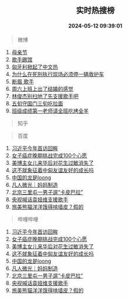 <div align="center"><h2>实时热搜榜</h2><h4>2024-05-12 09:39:01</h4></div>

> 微博  

1. [母亲节](https://s.weibo.com/weibo?q=%E6%AF%8D%E4%BA%B2%E8%8A%82&t=31&band_rank=1&Refer=top)<br />
2. [歌手踢馆](https://s.weibo.com/weibo?q=%E6%AD%8C%E6%89%8B%E8%B8%A2%E9%A6%86&t=31&band_rank=2&Refer=top)<br />
3. [匈牙利掀起了中文热](https://s.weibo.com/weibo?q=%23%E5%8C%88%E7%89%99%E5%88%A9%E6%8E%80%E8%B5%B7%E4%BA%86%E4%B8%AD%E6%96%87%E7%83%AD%23&t=31&band_rank=3&Refer=top)<br />
4. [为什么在死刑执行现场必须停一辆救护车](https://s.weibo.com/weibo?q=%23%E4%B8%BA%E4%BB%80%E4%B9%88%E5%9C%A8%E6%AD%BB%E5%88%91%E6%89%A7%E8%A1%8C%E7%8E%B0%E5%9C%BA%E5%BF%85%E9%A1%BB%E5%81%9C%E4%B8%80%E8%BE%86%E6%95%91%E6%8A%A4%E8%BD%A6%23&t=31&band_rank=4&Refer=top)<br />
5. [断眉 歌手](https://s.weibo.com/weibo?q=%E6%96%AD%E7%9C%89%20%E6%AD%8C%E6%89%8B&t=31&band_rank=5&Refer=top)<br />
6. [周六上班上出了结婚的感觉](https://s.weibo.com/weibo?q=%E5%91%A8%E5%85%AD%E4%B8%8A%E7%8F%AD%E4%B8%8A%E5%87%BA%E4%BA%86%E7%BB%93%E5%A9%9A%E7%9A%84%E6%84%9F%E8%A7%89&t=31&band_rank=6&Refer=top)<br />
7. [林俊杰别扫地了先支援歌手吧](https://s.weibo.com/weibo?q=%23%E6%9E%97%E4%BF%8A%E6%9D%B0%E5%88%AB%E6%89%AB%E5%9C%B0%E4%BA%86%E5%85%88%E6%94%AF%E6%8F%B4%E6%AD%8C%E6%89%8B%E5%90%A7%23&t=31&band_rank=7&Refer=top)<br />
8. [五旬守国门三旬吃拉面](https://s.weibo.com/weibo?q=%23%E4%BA%94%E6%97%AC%E5%AE%88%E5%9B%BD%E9%97%A8%E4%B8%89%E6%97%AC%E5%90%83%E6%8B%89%E9%9D%A2%23&t=31&band_rank=8&Refer=top)<br />
9. [班级成绩第一老师请全班吃烤全羊](https://s.weibo.com/weibo?q=%23%E7%8F%AD%E7%BA%A7%E6%88%90%E7%BB%A9%E7%AC%AC%E4%B8%80%E8%80%81%E5%B8%88%E8%AF%B7%E5%85%A8%E7%8F%AD%E5%90%83%E7%83%A4%E5%85%A8%E7%BE%8A%23&t=31&band_rank=9&Refer=top)<br />

> 知乎  


> 百度  

1. [习近平今年首访回眸](https://www.baidu.com/s?wd=%E4%B9%A0%E8%BF%91%E5%B9%B3%E4%BB%8A%E5%B9%B4%E9%A6%96%E8%AE%BF%E5%9B%9E%E7%9C%B8&sa=fyb_news&rsv_dl=fyb_news)<br />
2. [女子癌症晚期挑战完成100个心愿](https://www.baidu.com/s?wd=%E5%A5%B3%E5%AD%90%E7%99%8C%E7%97%87%E6%99%9A%E6%9C%9F%E6%8C%91%E6%88%98%E5%AE%8C%E6%88%90100%E4%B8%AA%E5%BF%83%E6%84%BF&sa=fyb_news&rsv_dl=fyb_news)<br />
3. [美博主女儿来华后对花生过敏消失了](https://www.baidu.com/s?wd=%E7%BE%8E%E5%8D%9A%E4%B8%BB%E5%A5%B3%E5%84%BF%E6%9D%A5%E5%8D%8E%E5%90%8E%E5%AF%B9%E8%8A%B1%E7%94%9F%E8%BF%87%E6%95%8F%E6%B6%88%E5%A4%B1%E4%BA%86&sa=fyb_news&rsv_dl=fyb_news)<br />
4. [这不就象征着中匈友谊友好的成长吗](https://www.baidu.com/s?wd=%E8%BF%99%E4%B8%8D%E5%B0%B1%E8%B1%A1%E5%BE%81%E7%9D%80%E4%B8%AD%E5%8C%88%E5%8F%8B%E8%B0%8A%E5%8F%8B%E5%A5%BD%E7%9A%84%E6%88%90%E9%95%BF%E5%90%97&sa=fyb_news&rsv_dl=fyb_news)<br />
5. [中国的龙是loong](https://www.baidu.com/s?wd=%E4%B8%AD%E5%9B%BD%E7%9A%84%E9%BE%99%E6%98%AFloong&sa=fyb_news&rsv_dl=fyb_news)<br />
6. [凡人微光｜妈妈制造](https://www.baidu.com/s?wd=%E5%87%A1%E4%BA%BA%E5%BE%AE%E5%85%89%EF%BD%9C%E5%A6%88%E5%A6%88%E5%88%B6%E9%80%A0&sa=fyb_news&rsv_dl=fyb_news)<br />
7. [北京三里屯一男子遛“卡皮巴拉”](https://www.baidu.com/s?wd=%E5%8C%97%E4%BA%AC%E4%B8%89%E9%87%8C%E5%B1%AF%E4%B8%80%E7%94%B7%E5%AD%90%E9%81%9B%E2%80%9C%E5%8D%A1%E7%9A%AE%E5%B7%B4%E6%8B%89%E2%80%9D&sa=fyb_news&rsv_dl=fyb_news)<br />
8. [央视喊话袁娅维支援歌手](https://www.baidu.com/s?wd=%E5%A4%AE%E8%A7%86%E5%96%8A%E8%AF%9D%E8%A2%81%E5%A8%85%E7%BB%B4%E6%94%AF%E6%8F%B4%E6%AD%8C%E6%89%8B&sa=fyb_news&rsv_dl=fyb_news)<br />
9. [旅美熊猫洋洋饿得啃墙皮？假的](https://www.baidu.com/s?wd=%E6%97%85%E7%BE%8E%E7%86%8A%E7%8C%AB%E6%B4%8B%E6%B4%8B%E9%A5%BF%E5%BE%97%E5%95%83%E5%A2%99%E7%9A%AE%EF%BC%9F%E5%81%87%E7%9A%84&sa=fyb_news&rsv_dl=fyb_news)<br />

> 哔哩哔哩  

1. [习近平今年首访回眸](https://www.baidu.com/s?wd=%E4%B9%A0%E8%BF%91%E5%B9%B3%E4%BB%8A%E5%B9%B4%E9%A6%96%E8%AE%BF%E5%9B%9E%E7%9C%B8&sa=fyb_news&rsv_dl=fyb_news)<br />
2. [女子癌症晚期挑战完成100个心愿](https://www.baidu.com/s?wd=%E5%A5%B3%E5%AD%90%E7%99%8C%E7%97%87%E6%99%9A%E6%9C%9F%E6%8C%91%E6%88%98%E5%AE%8C%E6%88%90100%E4%B8%AA%E5%BF%83%E6%84%BF&sa=fyb_news&rsv_dl=fyb_news)<br />
3. [美博主女儿来华后对花生过敏消失了](https://www.baidu.com/s?wd=%E7%BE%8E%E5%8D%9A%E4%B8%BB%E5%A5%B3%E5%84%BF%E6%9D%A5%E5%8D%8E%E5%90%8E%E5%AF%B9%E8%8A%B1%E7%94%9F%E8%BF%87%E6%95%8F%E6%B6%88%E5%A4%B1%E4%BA%86&sa=fyb_news&rsv_dl=fyb_news)<br />
4. [这不就象征着中匈友谊友好的成长吗](https://www.baidu.com/s?wd=%E8%BF%99%E4%B8%8D%E5%B0%B1%E8%B1%A1%E5%BE%81%E7%9D%80%E4%B8%AD%E5%8C%88%E5%8F%8B%E8%B0%8A%E5%8F%8B%E5%A5%BD%E7%9A%84%E6%88%90%E9%95%BF%E5%90%97&sa=fyb_news&rsv_dl=fyb_news)<br />
5. [中国的龙是loong](https://www.baidu.com/s?wd=%E4%B8%AD%E5%9B%BD%E7%9A%84%E9%BE%99%E6%98%AFloong&sa=fyb_news&rsv_dl=fyb_news)<br />
6. [凡人微光｜妈妈制造](https://www.baidu.com/s?wd=%E5%87%A1%E4%BA%BA%E5%BE%AE%E5%85%89%EF%BD%9C%E5%A6%88%E5%A6%88%E5%88%B6%E9%80%A0&sa=fyb_news&rsv_dl=fyb_news)<br />
7. [北京三里屯一男子遛“卡皮巴拉”](https://www.baidu.com/s?wd=%E5%8C%97%E4%BA%AC%E4%B8%89%E9%87%8C%E5%B1%AF%E4%B8%80%E7%94%B7%E5%AD%90%E9%81%9B%E2%80%9C%E5%8D%A1%E7%9A%AE%E5%B7%B4%E6%8B%89%E2%80%9D&sa=fyb_news&rsv_dl=fyb_news)<br />
8. [央视喊话袁娅维支援歌手](https://www.baidu.com/s?wd=%E5%A4%AE%E8%A7%86%E5%96%8A%E8%AF%9D%E8%A2%81%E5%A8%85%E7%BB%B4%E6%94%AF%E6%8F%B4%E6%AD%8C%E6%89%8B&sa=fyb_news&rsv_dl=fyb_news)<br />
9. [旅美熊猫洋洋饿得啃墙皮？假的](https://www.baidu.com/s?wd=%E6%97%85%E7%BE%8E%E7%86%8A%E7%8C%AB%E6%B4%8B%E6%B4%8B%E9%A5%BF%E5%BE%97%E5%95%83%E5%A2%99%E7%9A%AE%EF%BC%9F%E5%81%87%E7%9A%84&sa=fyb_news&rsv_dl=fyb_news)<br />
